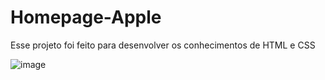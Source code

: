 # Homepage-Apple
Esse projeto foi feito para desenvolver os conhecimentos de HTML e CSS

![image](https://user-images.githubusercontent.com/41215700/157566818-8ace59fb-376d-44b5-b11c-59e608d116ec.png)
